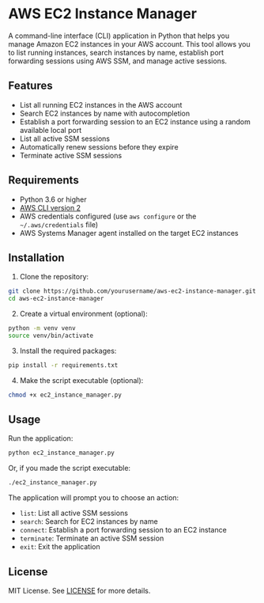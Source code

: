 # AWS EC2 Instance Manager

A command-line interface (CLI) application in Python that helps you manage Amazon EC2 instances in your AWS account. This tool allows you to list running instances, search instances by name, establish port forwarding sessions using AWS SSM, and manage active sessions.

## Features

- List all running EC2 instances in the AWS account
- Search EC2 instances by name with autocompletion
- Establish a port forwarding session to an EC2 instance using a random available local port
- List all active SSM sessions
- Automatically renew sessions before they expire
- Terminate active SSM sessions

## Requirements

- Python 3.6 or higher
- [AWS CLI version 2](https://docs.aws.amazon.com/cli/latest/userguide/install-cliv2.html)
- AWS credentials configured (use `aws configure` or the `~/.aws/credentials` file)
- AWS Systems Manager agent installed on the target EC2 instances

## Installation

1. Clone the repository:

```bash
git clone https://github.com/yourusername/aws-ec2-instance-manager.git
cd aws-ec2-instance-manager
```

2. Create a virtual environment (optional):

```bash
python -m venv venv
source venv/bin/activate
```

3. Install the required packages:

```bash
pip install -r requirements.txt
```

4. Make the script executable (optional):

```bash
chmod +x ec2_instance_manager.py
```

## Usage

Run the application:

```bash
python ec2_instance_manager.py
```

Or, if you made the script executable:

```bash
./ec2_instance_manager.py
```

The application will prompt you to choose an action:

- `list`: List all active SSM sessions
- `search`: Search for EC2 instances by name
- `connect`: Establish a port forwarding session to an EC2 instance
- `terminate`: Terminate an active SSM session
- `exit`: Exit the application

## License

MIT License. See [LICENSE](LICENSE) for more details.
